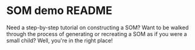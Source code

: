 # SOM demo README
Need a step-by-step tutorial on constructing a SOM? Want to be walked through the process of generating or recreating a SOM as if you were a small child? Well, you're in the right place!
